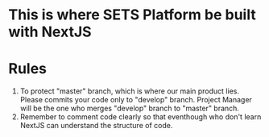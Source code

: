 # This is where SETS Platform be built with NextJS

# Rules
1. To protect "master" branch, which is where our main product lies. Please commits your code only to "develop" branch. Project Manager will be the one who merges "develop" branch to "master" branch.
2. Remember to comment code clearly so that eventhough who don't learn NextJS can understand the structure of code.